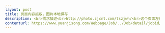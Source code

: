 ```yaml
---                
layout: post       
title: 页面内容抓取，图片本地保存           
description: <br>需求描述<br>http://photo.zjcnt.com/tszjwh/<br>这个页面左侧菜单，分两级，抓去页面右侧内容，图片及对应名称。<br>图片保存本地，数据用 sqlite 存储。<br>语言：php<br> 钱塘风物<br>     民乐清音<br>    评话书艺<br>    剧种佳汇<br>    江南舞韵<br>    民谣古风<br>    雕琢塑绘<br>    百工匠意<br>    传统医药<br>    游艺竞技<br>    民俗奇观<br> 人文化成<br>     艺术大师<br>    文人名士<br>    经世之师<br>    学术大家<br> 意匠天工<br>     院团荟萃<br>    剧院生辉<br>    群文聚艺<br>    书海览胜<br>    名居故地<br>    博物集成<br> 胜迹寻踪<br>     文化村镇<br>    文化名城<br>    革命遗址<br>    水道桥堤<br>    村落居民<br>    书院书楼<br>    市政坊肆<br>    窑址矿址<br>    造像石刻<br>    伽蓝佛塔<br>    陵祠墓葬<br>    旧墙古城<br>    文化遗址<br>     
contenturl: https://www.yuanjisong.com/Webpage/Job/../Job/detail/jobid/101473      
---                 
```

